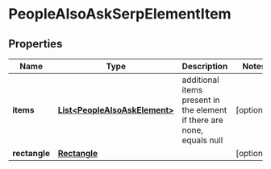 

# PeopleAlsoAskSerpElementItem


## Properties

| Name | Type | Description | Notes |
|------------ | ------------- | ------------- | -------------|
|**items** | [**List&lt;PeopleAlsoAskElement&gt;**](PeopleAlsoAskElement.md) | additional items present in the element if there are none, equals null |  [optional] |
|**rectangle** | [**Rectangle**](Rectangle.md) |  |  [optional] |



